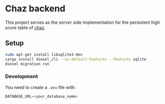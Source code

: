 # Chaz backend

This project serves as the server side implementation for the persistent high
score table of [chaz](https://github.com/lcjgames/chaz).

## Setup

```bash
sudo apt-get install libsqlite3-dev
cargo install diesel_cli --no-default-features --features sqlite
diesel migration run
```

### Development 

You need to create a `.env` file with:
```asm
DATABASE_URL=<your_database_name>
```